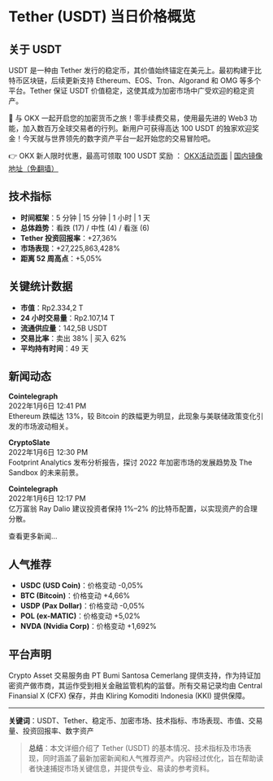 # Tether (USDT) 当日价格概览

## 关于 USDT

USDT 是一种由 Tether 发行的稳定币，其价值始终锚定在美元上。最初构建于比特币区块链，后续更新支持 Ethereum、EOS、Tron、Algorand 和 OMG 等多个平台。Tether 保证 USDT 价值稳定，这使其成为加密市场中广受欢迎的稳定资产。  

🚀 与 OKX 一起开启您的加密货币之旅！零手续费交易，使用最先进的 Web3 功能，加入数百万全球交易者的行列。新用户可获得高达 100 USDT 的独家欢迎奖金！今天就与世界领先的数字资产平台一起开始您的交易冒险吧。

👉 OKX 新人限时优惠，最高可领取 100 USDT 奖励 ： [OKX活动页面](https://bit.ly/OKXe) | [国内镜像地址（免翻墙）](https://bit.ly/okX)

## 技术指标

- **时间框架**：5 分钟 | 15 分钟 | 1 小时 | 1 天  
- **总体趋势**：看跌 (17) / 中性 (4) / 看涨 (6)  
- **Tether 投资回报率**：+27,36%  
- **市场表现**：+27,225,863,428%  
- **距离 52 周高点**：+5,05%

## 关键统计数据

- **市值**：Rp2.334,2 T  
- **24 小时交易量**：Rp2.107,14 T  
- **流通供应量**：142,5B USDT  
- **交易比率**：卖出 38% | 买入 62%  
- **平均持有时间**：49 天

## 新闻动态

**Cointelegraph**  
2022年1月6日 12:41 PM  
Ethereum 跌幅达 13%，较 Bitcoin 的跌幅更为明显，此现象与美联储政策变化引发的市场波动相关。  

**CryptoSlate**  
2022年1月6日 12:30 PM  
Footprint Analytics 发布分析报告，探讨 2022 年加密市场的发展趋势及 The Sandbox 的未来前景。  

**Cointelegraph**  
2022年1月6日 12:17 PM  
亿万富翁 Ray Dalio 建议投资者保持 1%–2% 的比特币配置，以实现资产的合理分散。  

查看更多新闻...

## 人气推荐

- **USDC (USD Coin)**：价格变动 -0,05%
- **BTC (Bitcoin)**：价格变动 +4,66%
- **USDP (Pax Dollar)**：价格变动 -0,05%
- **POL (ex-MATIC)**：价格变动 +5,02%
- **NVDA (Nvidia Corp)**：价格变动 +1,692%

## 平台声明

Crypto Asset 交易服务由 PT Bumi Santosa Cemerlang 提供支持，作为持证加密资产做市商，其运作受到相关金融监管机构的监督。所有交易记录均由 Central Finansial X (CFX) 保存，并由 Kliring Komoditi Indonesia (KKI) 提供保障。

---

**关键词**：USDT、Tether、稳定币、加密市场、技术指标、市场表现、市值、交易量、投资回报率、数字资产

> **总结**：本文详细介绍了 Tether (USDT) 的基本情况、技术指标及市场表现，同时涵盖了最新加密新闻和人气推荐资产。内容经过优化，旨在帮助读者快速捕捉市场关键信息，并提供专业、易读的参考资料。